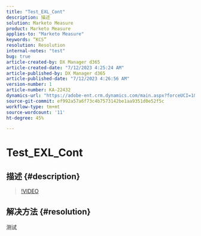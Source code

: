 ```yaml
---
title: "Test_EXL_Cont"
description: 描述
solution: Marketo Measure
product: Marketo Measure
applies-to: "Marketo Measure"
keywords: “KCS”
resolution: Resolution
internal-notes: "test"
bug: true
article-created-by: DX Manager d365
article-created-date: "7/12/2023 4:25:24 AM"
article-published-by: DX Manager d365
article-published-date: "7/12/2023 4:26:56 AM"
version-number: 1
article-number: KA-22432
dynamics-url: "https://adobe-ent.crm.dynamics.com/main.aspx?forceUCI=1&pagetype=entityrecord&etn=knowledgearticle&id=df33ba18-6c20-ee11-9cbd-6045bd0067ea"
source-git-commit: ef992a57a6f73c4b7573142be1aa9351d0e52f5c
workflow-type: tm+mt
source-wordcount: '11'
ht-degree: 45%

---
```


# Test_EXL_Cont

## 描述 {#description}



>[!VIDEO](https://video.tv.adobe.com/v/18696?quality=9&amp;learn=on)




## 解决方法 {#resolution}


测试
